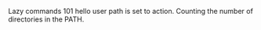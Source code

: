 Lazy commands 101
hello user
path is set to action.
Counting the number of directories in the PATH.
